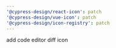 ```yaml
---
'@cypress-design/react-icon': patch
'@cypress-design/vue-icon': patch
'@cypress-design/icon-registry': patch
---
```


add code editor diff icon

